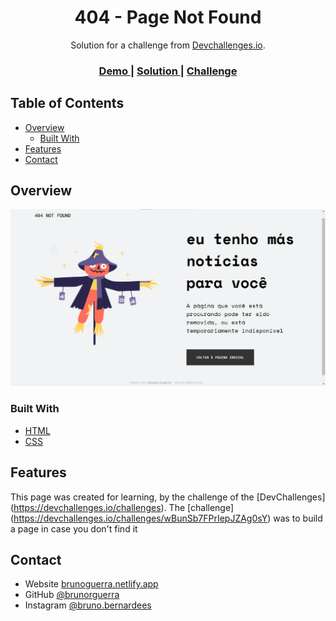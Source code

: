 <h1 align="center">404 - Page Not Found</h1>

<div align="center">
   Solution for a challenge from  <a href="http://devchallenges.io" target="_blank">Devchallenges.io</a>.
</div>

<div align="center">
  <h3>
    <a href="https://brunoguerra-404-pagenotfound.netlify.app/">
      Demo
    </a>
    <span> | </span>
    <a href="https://devchallenges.io/solutions/49vHzRnwsmNwvFxv0yOQ">
      Solution
    </a>
    <span> | </span>
    <a href="https://devchallenges.io/challenges/wBunSb7FPrIepJZAg0sY">
      Challenge
    </a>
  </h3>
</div>

<!-- TABLE OF CONTENTS -->

## Table of Contents

- [Overview](#overview)
  - [Built With](#built-with)
- [Features](#features)
- [Contact](#contact)

<!-- OVERVIEW -->

## Overview

![screenshot](./assets/page-photo.png)

<!-- Introduce your projects by taking a screenshot or a gif. Try to tell visitors a story about your project by answering:

- Where can I see your demo?
- What was your experience?
- What have you learned/improved?
- Your wisdom? :) -->

### Built With

<!-- This section should list any major frameworks that you built your project using. Here are a few examples.-->

- [HTML](https://www.w3.org/html/)
- [CSS](https://www.w3.org/Style/CSS/Overview.en.html)

## Features

<!-- List the features of your application or follow the template. Don't share the figma file here :) -->

This page was created for learning, by the challenge of the [DevChallenges] (https://devchallenges.io/challenges). The [challenge] (https://devchallenges.io/challenges/wBunSb7FPrIepJZAg0sY) was to build a page in case you don't find it


## Contact

- Website [brunoguerra.netlify.app](https://{www.brunoguerra.netlify.app})
- GitHub [@brunorguerra](https://{www.github.com/brunorguerra})
- Instagram [@bruno.bernardees](https://{www.instagram.com/bruno.bernardees/})
